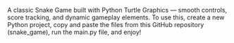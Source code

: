 A classic Snake Game built with Python Turtle Graphics — smooth controls, score tracking, and dynamic gameplay elements.
To use this, create a new Python project, copy and paste the files from this GitHub repository (snake_game), run the main.py file, and enjoy!
